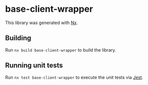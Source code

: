 # base-client-wrapper

This library was generated with [Nx](https://nx.dev).

## Building

Run `nx build base-client-wrapper` to build the library.

## Running unit tests

Run `nx test base-client-wrapper` to execute the unit tests via [Jest](https://jestjs.io).
